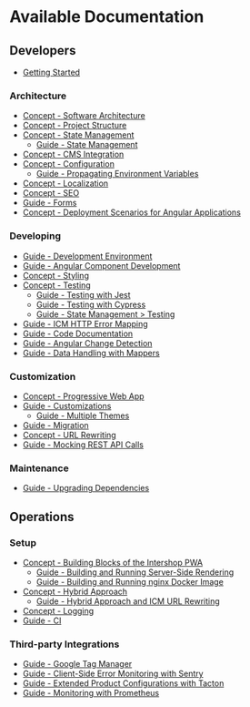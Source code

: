 <!--
kb_overview
kb_pwa
kb_everyone
kb_sync_latest_only
-->

# Available Documentation

## Developers

- [Getting Started](./guides/getting-started.md)

### Architecture

- [Concept - Software Architecture](./concepts/software-architecture.md)
- [Concept - Project Structure](./concepts/project-structure.md)
- [Concept - State Management](./concepts/state-management.md)
  - [Guide - State Management](./guides/state-management.md)
- [Concept - CMS Integration](./concepts/cms-integration.md)
- [Concept - Configuration](./concepts/configuration.md)
  - [Guide - Propagating Environment Variables](./guides/propagating-environment-variables.md)
- [Concept - Localization](./concepts/localization.md)
- [Concept - SEO](./concepts/search-engine-optimization.md)
- [Guide - Forms](./guides/forms.md)
- [Concept - Deployment Scenarios for Angular Applications](./concepts/deployment-angular.md)

### Developing

- [Guide - Development Environment](./guides/development.md)
- [Guide - Angular Component Development](./guides/angular-component-development.md)
- [Concept - Styling](./concepts/styling-behavior.md)
- [Concept - Testing](./concepts/testing.md)
  - [Guide - Testing with Jest](./guides/testing-jest.md)
  - [Guide - Testing with Cypress](./guides/testing-cypress.md)
  - [Guide - State Management > Testing](./guides/state-management.md#testing-ngrx-artifacts)
- [Guide - ICM HTTP Error Mapping](./guides/icm-http-error-mapping.md)
- [Guide - Code Documentation](./guides/code-documentation.md)
- [Guide - Angular Change Detection](./guides/angular-change-detection.md)
- [Guide - Data Handling with Mappers](./guides/data-handling-with-mappers.md)

### Customization

- [Concept - Progressive Web App](./concepts/progressive-web-app.md)
- [Guide - Customizations](./guides/customizations.md)
  - [Guide - Multiple Themes](./guides/multiple-themes.md)
- [Guide - Migration](./guides/migrations.md)
- [Concept - URL Rewriting](./concepts/url-rewriting.md)
- [Guide - Mocking REST API Calls](./guides/mocking-rest-calls.md)

### Maintenance

- [Guide - Upgrading Dependencies](./guides/upgrading-pwa.md)

## Operations

### Setup

- [Concept - Building Blocks of the Intershop PWA](./concepts/pwa-building-blocks.md)
  - [Guide - Building and Running Server-Side Rendering](./guides/ssr-startup.md)
  - [Guide - Building and Running nginx Docker Image](./guides/nginx-startup.md)
- [Concept - Hybrid Approach](./concepts/hybrid-approach.md)
  - [Guide - Hybrid Approach and ICM URL Rewriting](./guides/hybrid-approach-icm-url-rewriting.md)
- [Concept - Logging](./concepts/logging.md)
- [Guide - CI](./guides/continuous-integration.md)

### Third-party Integrations

- [Guide - Google Tag Manager](./guides/google-tag-manager.md)
- [Guide - Client-Side Error Monitoring with Sentry](./guides/sentry-error-monitoring.md)
- [Guide - Extended Product Configurations with Tacton](./guides/tacton-product-configuration.md)
- [Guide - Monitoring with Prometheus](./guides/prometheus-monitoring.md)
